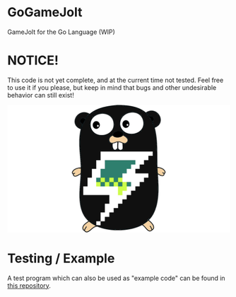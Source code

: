 # GoGameJolt

GameJolt for the Go Language (WIP)


# NOTICE!

This code is not yet complete, and at the current time not tested.
Feel free to use it if you please, but keep in mind that bugs and other undesirable behavior can still exist!


![](https://github.com/TrickyGameJolt/GoGameJolt/blob/master/Logo/HamsterJolt.png?raw=true)

# Testing / Example


A test program which can also be used as "example code" can be found in [this repository](https://github.com/TrickyGameJolt/GoGameJoltTest).
